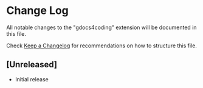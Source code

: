 # Change Log

All notable changes to the "gdocs4coding" extension will be documented in this file.

Check [Keep a Changelog](http://keepachangelog.com/) for recommendations on how to structure this file.

## [Unreleased]

- Initial release